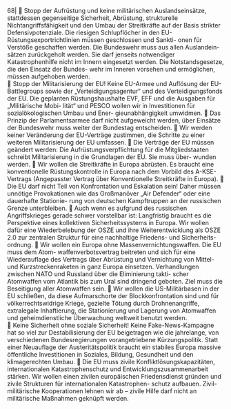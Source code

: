 68| 
 Stopp der Aufrüstung und keine militärischen Auslandseinsätze, stattdessen 
gegenseitige Sicherheit, Abrüstung, strukturelle Nichtangriffsfähigkeit und den 
Umbau der Streitkräfte auf der Basis strikter Defensivpotenziale. Die riesigen 
Schlupflöcher in den EU-Rüstungsexportrichtlinien müssen geschlossen und Sankti-
onen für Verstöße geschaffen werden. Die Bundeswehr muss aus allen Auslandein-
sätzen zurückgeholt werden. Sie darf jenseits notwendiger Katastrophenhilfe nicht 
im Innern eingesetzt werden. Die Notstandsgesetze, die den Einsatz der Bundes-
wehr im Inneren vorsehen und ermöglichen, müssen aufgehoben werden.  
 Stopp der Militarisierung der EU! Keine EU-Armee und Auflösung der EU-
Battlegroups sowie der „Verteidigungsagentur“ und des Verteidigungsfonds der EU. 
Die geplanten Rüstungshaushalte EVF, EFF und die Ausgaben für „Militärische Mobi-
lität“ und PESCO wollen wir in Investitionen für sozialökologischen Umbau und Ener-
gieunabhängigkeit umwidmen. 
 Das Prinzip der Parlamentsarmee darf nicht aufgeweicht werden, über Einsätze der 
Bundeswehr muss weiter der Bundestag entscheiden. 
 Wir werden keiner Veränderung der EU-Verträge zustimmen, die Schritte zu einer 
weiteren Militarisierung der EU umfassen. 
 Die Verträge der EU müssen geändert werden: Die Aufrüstungsverpflichtung für die 
Mitgliedstaaten schreibt Militarisierung in die Grundlagen der EU. Sie muss über-
wunden werden. 
 Wir wollen die Streitkräfte in Europa abrüsten. Es braucht eine konventionelle 
Rüstungskontrolle in Europa nach dem Vorbild des A-KSE-Vertrags (Angepasster 
Vertrag über Konventionelle Streitkräfte in Europa). 
 Die EU darf nicht Teil von Konfrontation und Eskalation sein! Daher müssen unnötige 
Provokationen wie das Großmanöver „Air Defender“ oder eine dauerhafte Stationie-
rung von deutschen Kampftruppen an der russischen Grenze unterbleiben. 
 Auch wenn es aufgrund des russischen Angriffskrieges gerade schwer vorstellbar 
ist: Langfristig braucht es die Perspektive eines kollektiven Sicherheitssystems in 
Europa. Wir wollen dafür eine Wiederbelebung der OSZE und ihre Weiterentwicklung 
als OSZE 2.0 zur zentralen Struktur für eine nachhaltige Friedens- und Sicherheits-
ordnung. 
 Wir wollen ein Europa ohne Massenvernichtungswaffen. Die EU muss dem Atom-
waffenverbotsvertrag beitreten und sich für eine Wiederauflage des Vertrags über 
Abrüstung und Vernichtung von Mittel- und Kurzstreckenraketen in ganz Europa 
einsetzen. Verhandlungen zwischen NATO und Russland über die Eliminierung takti-
scher Atomwaffen vom Atlantik bis zum Ural sind dringend geboten. Ziel muss die 
Beseitigung aller Atomwaffen sein. 
 Wir wollen die US-Militärbasen in der EU schließen, da diese Aufmarschorte der 
Blockkonfrontation sind und für völkerrechtswidrige Kriege, gezielte Tötung durch 
Drohnenangriffe, extralegale Inhaftierung, die Stationierung und Lagerung von 
Atomwaffen und geheimdienstliche Überwachung weltweit benutzt werden.  
 Keine Sicherheit ohne soziale Sicherheit! Keine Fake-News-Kampagne hat so viel 
zur Destabilisierung der EU beigetragen wie die jahrelange, von verschiedenen 
Bundesregierungen vorangetriebene Kürzungspolitik. Statt einer Neuauflage der 
Austeritätspolitik braucht ein stabiles Europa massive öffentliche Investitionen in 
Soziales, Bildung, Gesundheit und den klimagerechten Umbau. 
 Die EU muss zivile Konfliktlösungskapazitäten, internationalen Katastrophenschutz 
und Entwicklungszusammenarbeit stärken. Wir wollen einen zivilen europäischen 
Friedensdienst gründen und zivile Strukturen für internationalen Katastrophen-
schutz aufbauen. Zivil-militärische Kooperationen lehnen wir ab – zivile Hilfe darf 
nicht an militärische Maßnahmen geknüpft werden. 
